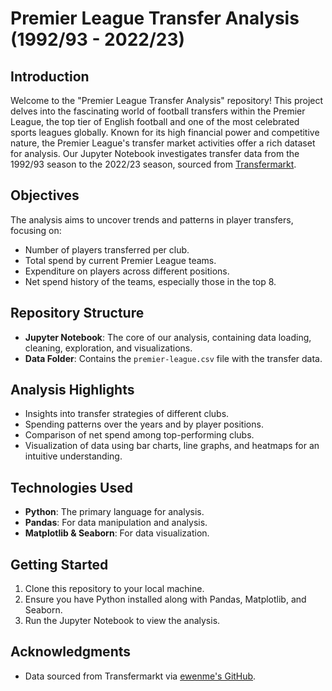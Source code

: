 # Premier League Transfer Analysis (1992/93 - 2022/23)

## Introduction
Welcome to the "Premier League Transfer Analysis" repository! This project delves into the fascinating world of football transfers within the Premier League, the top tier of English football and one of the most celebrated sports leagues globally. Known for its high financial power and competitive nature, the Premier League's transfer market activities offer a rich dataset for analysis. Our Jupyter Notebook investigates transfer data from the 1992/93 season to the 2022/23 season, sourced from [Transfermarkt](https://github.com/ewenme/transfers/blob/master/data/premier-league.csv).

## Objectives
The analysis aims to uncover trends and patterns in player transfers, focusing on:
- Number of players transferred per club.
- Total spend by current Premier League teams.
- Expenditure on players across different positions.
- Net spend history of the teams, especially those in the top 8.

## Repository Structure
- **Jupyter Notebook**: The core of our analysis, containing data loading, cleaning, exploration, and visualizations.
- **Data Folder**: Contains the `premier-league.csv` file with the transfer data.

## Analysis Highlights
- Insights into transfer strategies of different clubs.
- Spending patterns over the years and by player positions.
- Comparison of net spend among top-performing clubs.
- Visualization of data using bar charts, line graphs, and heatmaps for an intuitive understanding.

## Technologies Used
- **Python**: The primary language for analysis.
- **Pandas**: For data manipulation and analysis.
- **Matplotlib & Seaborn**: For data visualization.

## Getting Started
1. Clone this repository to your local machine.
2. Ensure you have Python installed along with Pandas, Matplotlib, and Seaborn.
3. Run the Jupyter Notebook to view the analysis.

## Acknowledgments
- Data sourced from Transfermarkt via [ewenme's GitHub](https://github.com/ewenme/transfers/blob/master/data/premier-league.csv).
